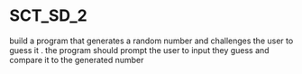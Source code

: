 # SCT_SD_2

build a program that generates a random number and challenges the user to guess it . the program should prompt the user to input they guess and compare it to the generated number 
